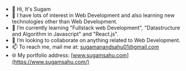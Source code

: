 - 👋 Hi, It's Sugam
- 👀 I have lots of interest in Web Development and also learning new technologies other than Web Development.
- 🌱 I’m currently learning "Fullstack web Development", "Datastructure and Algorithm in Javascript" and "React.js".
- 💞️ I’m looking to collaborate on anything related to Web Development.
- 📫 To reach me, mail me at: sugamanandsahu01@gmail.com
- 🌐 My portfolio address: [www.sugamsahu.com](https://www.sugamsahu.com/)

<!---
iSugam/iSugam is a ✨ special ✨ repository because its `README.md` (this file) appears on your GitHub profile.
You can click the Preview link to take a look at your changes.
--->
